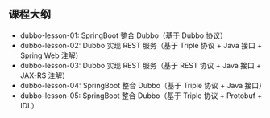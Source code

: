 ## 课程大纲

- dubbo-lesson-01: SpringBoot 整合 Dubbo（基于 Dubbo 协议）
- dubbo-lesson-02: Dubbo 实现 REST 服务（基于 Triple 协议 + Java 接口 + Spring Web 注解）
- dubbo-lesson-03: Dubbo 实现 REST 服务（基于 REST 协议 + Java 接口 + JAX-RS 注解）
- dubbo-lesson-04: SpringBoot 整合 Dubbo（基于 Triple 协议 + Java 接口）
- dubbo-lesson-05: SpringBoot 整合 Dubbo（基于 Triple 协议 + Protobuf + IDL）
